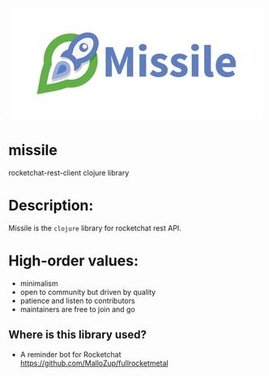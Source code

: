 <p align="center"><img src="/logo/logotype-horizontal.png"></p>

# missile
rocketchat-rest-client clojure library
# Description:

Missile is the `clojure` library for rocketchat rest API.


# High-order values:

- minimalism
- open to community but driven by quality
- patience and listen to contributors
- maintainers are free to join and go

##  Where is this library used?

- A reminder bot for Rocketchat
https://github.com/MalloZup/fullrocketmetal
